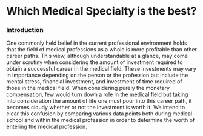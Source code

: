# Which Medical Specialty is the best?
### Introduction
One commonly held belief in the current professional environment holds that the field of medical professions as a whole is more profitable than other career paths. This view, although understandable at a glance, may come under scrutiny when considering the amount of investment required to obtain a successful career in the medical field. These investments may vary in importance depending on the person or the profession but include the mental stress, financial investment, and investment of time required of those in the medical field. When considering purely the monetary compensation, few would turn down a role in the medical field but taking into consideration the amount of life one must pour into this career path, it becomes cloudy whether or not the investment is worth it. We intend to clear this confusion by comparing various data points both during medical school and within the medical profession in order to determine the worth of entering the medical profession.
